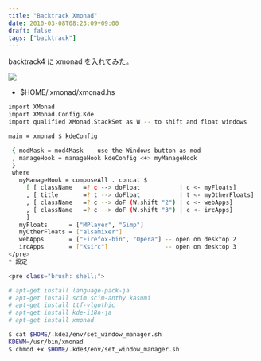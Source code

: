 ```yaml
---
title: "Backtrack Xmonad"
date: 2010-03-08T08:23:09+09:00
draft: false
tags: ["backtrack"]
---
```

backtrack4 に xmonad を入れてみた。

[![](http://www.lares.dti.ne.jp/~jargon/uploads/backtrack4-xmonad.png) ](http://www.lares.dti.ne.jp/~jargon/uploads/backtrack4-xmonad.png)

* $HOME/.xmonad/xmonad.hs

``` bash
import XMonad
import XMonad.Config.Kde
import qualified XMonad.StackSet as W -- to shift and float windows

main = xmonad $ kdeConfig

 { modMask = mod4Mask -- use the Windows button as mod
 , manageHook = manageHook kdeConfig <+> myManageHook
 }
 where
   myManageHook = composeAll . concat $
     [ [ className   =? c --> doFloat           | c <- myFloats]
     , [ title       =? t --> doFloat           | t <- myOtherFloats]
     , [ className   =? c --> doF (W.shift "2") | c <- webApps]
     , [ className   =? c --> doF (W.shift "3") | c <- ircApps]
     ]
   myFloats      = ["MPlayer", "Gimp"]
   myOtherFloats = ["alsamixer"]
   webApps       = ["Firefox-bin", "Opera"] -- open on desktop 2
   ircApps       = ["Ksirc"]                -- open on desktop 3
</pre>
* 設定

<pre class="brush: shell;">

# apt-get install language-pack-ja
# apt-get install scim scim-anthy kasumi
# apt-get install ttf-vlgothic
# apt-get install kde-i18n-ja
# apt-get install xmonad

$ cat $HOME/.kde3/env/set_window_manager.sh
KDEWM=/usr/bin/xmonad
$ chmod +x $HOME/.kde3/env/set_window_manager.sh
```
